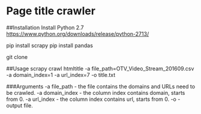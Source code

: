 # Page title crawler

##Installation
Install Python 2.7
https://www.python.org/downloads/release/python-2713/

pip install scrapy
pip install pandas

git clone <project git repo>

##Usage
scrapy crawl htmltitle -a file_path=OTV_Video_Stream_201609.csv -a domain_index=1 -a url_index=7 -o title.txt

###Arguments
-a file_path - the file contains the domains and URLs need to be crawled.
-a domain_index - the column index contains domain, starts from 0.
-a url_index - the column index contains url, starts from 0.
-o - output file. 
